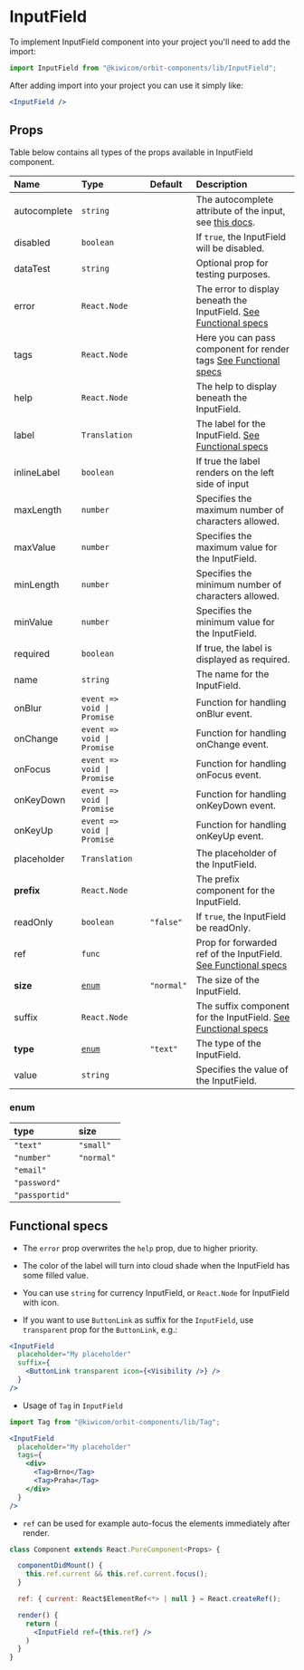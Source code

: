 # InputField
To implement InputField component into your project you'll need to add the import:
```jsx
import InputField from "@kiwicom/orbit-components/lib/InputField";
```
After adding import into your project you can use it simply like:
```jsx
<InputField />
```
## Props
Table below contains all types of the props available in InputField component.

| Name          | Type                          | Default      | Description                      |
| :------------ | :---------------------------- | :----------- | :------------------------------- |
| autocomplete  | `string`                      |              | The autocomplete attribute of the input, see [this docs](https://developer.mozilla.org/en-US/docs/Web/HTML/Attributes/autocomplete).
| disabled      | `boolean`                     |              | If `true`, the InputField will be disabled.
| dataTest      | `string`                      |              | Optional prop for testing purposes.
| error         | `React.Node`                  |              | The error to display beneath the InputField. [See Functional specs](#functional-specs)
| tags          | `React.Node`                  |              | Here you can pass <Tag /> component for render tags [See Functional specs](#functional-specs)
| help          | `React.Node`                  |              | The help to display beneath the InputField.
| label         | `Translation`                 |              | The label for the InputField. [See Functional specs](#functional-specs)
| inlineLabel   | `boolean`                     |              | If true the label renders on the left side of input
| maxLength     | `number`                      |              | Specifies the maximum number of characters allowed.
| maxValue      | `number`                      |              | Specifies the maximum value for the InputField.
| minLength     | `number`                      |              | Specifies the minimum number of characters allowed.
| minValue      | `number`                      |              | Specifies the minimum value for the InputField.
| required      | `boolean`                     |              | If true, the label is displayed as required.
| name          | `string`                      |              | The name for the InputField.
| onBlur        | `event => void \| Promise`    |              | Function for handling onBlur event.
| onChange      | `event => void \| Promise`    |              | Function for handling onChange event.
| onFocus       | `event => void \| Promise`    |              | Function for handling onFocus event.
| onKeyDown     | `event => void \| Promise`    |              | Function for handling onKeyDown event.
| onKeyUp       | `event => void \| Promise`    |              | Function for handling onKeyUp event.
| placeholder   | `Translation`                 |              | The placeholder of the InputField.
| **prefix**    | `React.Node`                  |              | The prefix component for the InputField. 
| readOnly      | `boolean`                     | `"false"`    | If `true`, the InputField be readOnly.
| ref           | `func`                        |              | Prop for forwarded ref of the InputField. [See Functional specs](#functional-specs)
| **size**      | [`enum`](#enum)               | `"normal"`   | The size of the InputField.
| suffix        | `React.Node`                  |              | The suffix component for the InputField. [See Functional specs](#functional-specs)
| **type**      | [`enum`](#enum)               | `"text"`     | The type of the InputField.
| value         | `string`                      |              | Specifies the value of the InputField.

### enum

| type            | size        |
| :-------------- | :---------- |
| `"text"`        | `"small"`   |
| `"number"`      | `"normal"`  |
| `"email"`       |
| `"password"`    |
| `"passportid"`  |


## Functional specs
* The `error` prop overwrites the `help` prop, due to higher priority.

* The color of the label will turn into cloud shade when the InputField has some filled value.

* You can use `string` for currency InputField, or `React.Node` for InputField with icon.

* If you want to use `ButtonLink` as suffix for the `InputField`, use `transparent` prop for the `ButtonLink`, e.g.:
```jsx
<InputField
  placeholder="My placeholder"
  suffix={
    <ButtonLink transparent icon={<Visibility />} />
  }
/>
```

* Usage of `Tag` in `InputField`
```jsx
import Tag from "@kiwicom/orbit-components/lib/Tag";

<InputField
  placeholder="My placeholder"
  tags={
    <div>
      <Tag>Brno</Tag>
      <Tag>Praha</Tag>
    </div>
  }
/>
```

* `ref` can be used for example auto-focus the elements immediately after render.
```jsx
class Component extends React.PureComponent<Props> {

  componentDidMount() {
    this.ref.current && this.ref.current.focus();
  }

  ref: { current: React$ElementRef<*> | null } = React.createRef();

  render() {
    return (
      <InputField ref={this.ref} />
    )
  }
}
```

